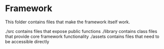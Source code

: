 Framework
=========

This folder contains files that make the framework itself work.

./src contains files that expose public functions
./library contains class files that provide core framework functionality
./assets contains files that need to be accessible directly